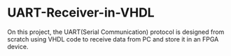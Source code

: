 # UART-Receiver-in-VHDL

On this project, the UART(Serial Communication) protocol is designed from scratch using VHDL code to receive data from  PC and store it in an FPGA device.
